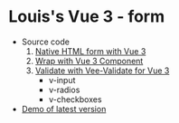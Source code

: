 # Louis's Vue 3 - form

- Source code
  1. [Native HTML form with Vue 3](https://github.com/DeepJavaScript/vite-a-bit/tree/20210115.louis.vue3-form.2/vue3-form)
  2. [Wrap with Vue 3 Component](https://github.com/DeepJavaScript/vite-a-bit/tree/20210219.louis.vue3-form.3/vue3-form)
  3. [Validate with Vee-Validate for Vue 3](https://github.com/DeepJavaScript/vite-a-bit/tree/20210312.louis.vue3-form.4/vue3-form)
     - v-input
     - v-radios
     - v-checkboxes
- [Demo of latest version](https://deepjavascript.github.io/vite-a-bit/vue3-form/louis/)

